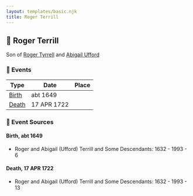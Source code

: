 ```yaml
---
layout: templates/basic.njk
title: Roger Terrill
---
```

## 🔵 Roger Terrill

Son of [Roger Tyrrell](/people/2/2108514) and [Abigail Ufford](/people/9/99473444)

### 📆 Events

Type | Date | Place
------ | ------ | ------
[Birth](#event-e7d2cb66-ad29-4354-9ab0-2ed5d05649da) | abt 1649 |
[Death](#event-4fd59a2f-7718-4cb1-b5e0-8e79882d9ea4) | 17 APR 1722 |

### 📰 Event Sources

#### <a id="event-e7d2cb66-ad29-4354-9ab0-2ed5d05649da"></a> Birth, abt 1649
* Roger and Abigail (Ufford) Terrill and Some Descendants: 1632 - 1993  - 6

#### <a id="event-4fd59a2f-7718-4cb1-b5e0-8e79882d9ea4"></a> Death, 17 APR 1722
* Roger and Abigail (Ufford) Terrill and Some Descendants: 1632 - 1993  - 13